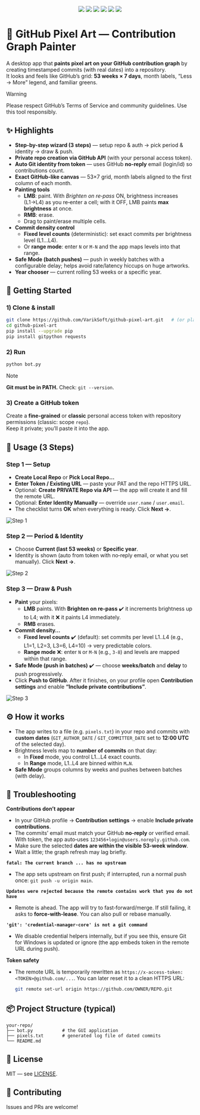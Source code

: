 <p align="center">
  <img src="https://img.shields.io/badge/version-1.0.0-blue?style=flat-square" />
  <img src="https://img.shields.io/badge/status-beta-yellow?style=flat-square" />
  <img src="https://img.shields.io/badge/license-MIT-green?style=flat-square" />
  <img src="https://img.shields.io/badge/python-3.10%2B-blue?style=flat-square&logo=python" />
  <img src="https://img.shields.io/badge/Tkinter-UI-0d1117?style=flat-square" />
  <img src="https://img.shields.io/badge/GitPython-3.x-ff69b4?style=flat-square" />
</p>

# 🎨 GitHub Pixel Art — Contribution Graph Painter

A desktop app that **paints pixel art on your GitHub contribution graph** by creating timestamped commits (with real dates) into a repository.  
It looks and feels like GitHub’s grid: **53 weeks × 7 days**, month labels, “Less → More” legend, and familiar greens.

> [!WARNING]
> Please respect GitHub’s Terms of Service and community guidelines. Use this tool responsibly.

## ✨ Highlights

- **Step-by-step wizard (3 steps)** — setup repo & auth → pick period & identity → draw & push.
- **Private repo creation via GitHub API** (with your personal access token).
- **Auto Git identity from token** — uses GitHub **no‑reply** email (login/id) so contributions count.
- **Exact GitHub-like canvas** — 53×7 grid, month labels aligned to the first column of each month.
- **Painting tools**
  - **LMB**: paint. With *Brighten on re‑pass* ON, brightness increases (L1→L4) as you re‑enter a cell; with it OFF, LMB paints **max brightness** at once.
  - **RMB**: erase.
  - Drag to paint/erase multiple cells.
- **Commit density control**
  - **Fixed level counts** (deterministic): set exact commits per brightness level (L1…L4).
  - Or **range mode**: enter `N` or `M-N` and the app maps levels into that range.
- **Safe Mode (batch pushes)** — push in weekly batches with a configurable delay; helps avoid rate/latency hiccups on huge artworks.
- **Year chooser** — current rolling 53 weeks or a specific year.

## 🚀 Getting Started

### 1) Clone & install
```bash
git clone https://github.com/VarikSoft/github-pixel-art.git   # (or place bot.py in any folder)
cd github-pixel-art
pip install --upgrade pip
pip install gitpython requests
```

### 2) Run
```bash
python bot.py
```

> [!NOTE]
> **Git must be in PATH.** Check: `git --version`.

### 3) Create a GitHub token
Create a **fine‑grained** or **classic** personal access token with repository permissions (classic: scope `repo`).  
Keep it private; you’ll paste it into the app.

## 🧭 Usage (3 Steps)

### **Step 1 — Setup**
- **Create Local Repo** or **Pick Local Repo…**
- **Enter Token / Existing URL** — paste your PAT and the repo HTTPS URL.
- Optional: **Create PRIVATE Repo via API** — the app will create it and fill the remote URL.
- Optional: **Enter Identity Manually** — override `user.name` / `user.email`.
- The checklist turns **OK** when everything is ready. Click **Next →**.

![Step 1](screenshots/step1.png)

### **Step 2 — Period & Identity**
- Choose **Current (last 53 weeks)** or **Specific year**.
- Identity is shown (auto from token with no‑reply email, or what you set manually). Click **Next →**.

![Step 2](screenshots/step2.png)

### **Step 3 — Draw & Push**
- **Paint** your pixels:
  - **LMB** paints. With **Brighten on re‑pass** ✔️ it increments brightness up to L4; with it ❌ it paints L4 immediately.
  - **RMB** erases.
- **Commit density…**
  - **Fixed level counts** ✔️ (default): set commits per level L1..L4 (e.g., L1=1, L2=3, L3=6, L4=10) → very predictable colors.
  - **Range mode** ❌: enter `N` or `M-N` (e.g., `3-8`) and levels are mapped within that range.
- **Safe Mode (push in batches)** ✔️ — choose **weeks/batch** and **delay** to push progressively.
- Click **Push to GitHub**. After it finishes, on your profile open **Contribution settings** and enable **“Include private contributions”**.

![Step 3](screenshots/step3.png)

## ⚙️ How it works

- The app writes to a file (e.g. `pixels.txt`) in your repo and commits with **custom dates** (`GIT_AUTHOR_DATE` / `GIT_COMMITTER_DATE` set to **12:00 UTC** of the selected day).  
- Brightness levels map to **number of commits** on that day:
  - In **Fixed** mode, you control L1…L4 exact counts.
  - In **Range** mode, L1..L4 are binned within `M…N`.
- **Safe Mode** groups columns by weeks and pushes between batches (with delay).

## 🧯 Troubleshooting

**Contributions don’t appear**
- In your GitHub profile → **Contribution settings** → enable **Include private contributions**.
- The commits’ email must match your GitHub **no‑reply** or verified email. With token, the app auto‑uses `123456+login@users.noreply.github.com`.
- Make sure the selected **dates are within the visible 53‑week window**.
- Wait a little; the graph refresh may lag briefly.

**`fatal: The current branch ... has no upstream`**
- The app sets upstream on first push; if interrupted, run a normal push once: `git push -u origin main`.

**`Updates were rejected because the remote contains work that you do not have`**
- Remote is ahead. The app will try to fast‑forward/merge. If still failing, it asks to **force-with-lease**. You can also pull or rebase manually.

**`'git': 'credential-manager-core' is not a git command`**
- We disable credential helpers internally, but if you see this, ensure Git for Windows is updated or ignore (the app embeds token in the remote URL during push).

**Token safety**
- The remote URL is temporarily rewritten as `https://x-access-token:<TOKEN>@github.com/...`. You can later reset it to a clean HTTPS URL:
  ```bash
  git remote set-url origin https://github.com/OWNER/REPO.git
  ```

## 📦 Project Structure (typical)
```
your-repo/
├── bot.py           # the GUI application
├── pixels.txt       # generated log file of dated commits
└── README.md
```

## 📝 License
MIT — see [LICENSE](./LICENSE).

## 🙌 Contributing
Issues and PRs are welcome!
